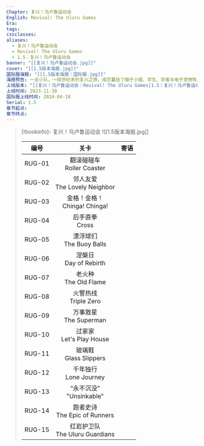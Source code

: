 ```yaml
---
Chapter: 复兴！乌卢鲁运动会
English: Revival! The Uluru Games
Era: 
tags: 
cssclasses: 
aliases:
  - 复兴！乌卢鲁运动会
  - Revival! The Uluru Games
  - 1.5｜复兴！乌卢鲁运动会
banner: "[[复兴！乌卢鲁运动会.jpg]]"
cover: "[[1.5版本海报.jpg]]"
国际服海报: "[[1.5版本海报｜国际服.jpg]]"
海报预告: 一支小队，一段世纪末的复兴之旅，成员囊括了帽子小姐、学生、学者与电子宠物牧人。绵延的红土间，古老赛事的火光，正要重新燃起。
上线版本: "[[复兴！乌卢鲁运动会｜Revival! The Uluru Games|1.5｜复兴！乌卢鲁运动会]]"
上线时间: 2023-11-30
国际服上线时间: 2024-04-18
Serial: 1.5
章节起点: 
章节终点:
---
```

> [!bookinfo]- 复兴！乌卢鲁运动会
> ![[1.5版本海报.jpg]]
> 
> |  编号  |                关卡                | 寄语 |
> | :----: | :--------------------------------: | :--: |
> | RUG-01 |   翻滚碰碰车<br/>Roller Coaster    |      |
> | RUG-02 |  邻人友爱<br/>The Lovely Neighbor  |      |
> | RUG-03 |  金格！金格！<br/>Chinga! Chinga!  |      |
> | RUG-04 |         后手直拳<br/>Cross         |      |
> | RUG-05 |    漂浮球们<br/>The Buoy Balls     |      |
> | RUG-06 |     涅槃日<br/>Day of Rebirth      |      |
> | RUG-07 |      老火种<br/>The Old Flame      |      |
> | RUG-08 |      火警热线<br/>Triple Zero      |      |
> | RUG-09 |     万事救星<br/>The Superman      |      |
> | RUG-10 |    过家家<br/>Let's Play House     |      |
> | RUG-11 |     玻璃鞋<br/>Glass Slippers      |      |
> | RUG-12 |     千年独行<br/>Lone Journey      |      |
> | RUG-13 |    “永不沉没”<br/>"Unsinkable"     |      |
> | RUG-14 |  跑者史诗<br/>The Epic of Runners  |      |
> | RUG-15 | 红岩护卫队<br/>The Uluru Guardians |      |


